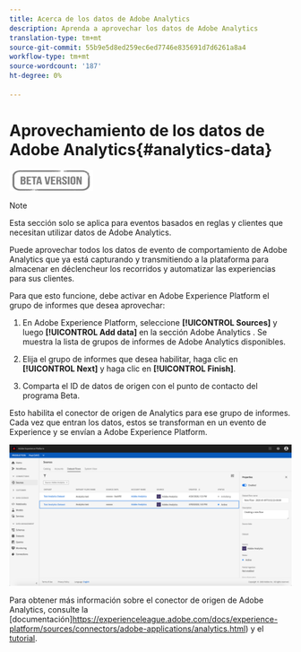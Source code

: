 ```yaml
---
title: Acerca de los datos de Adobe Analytics
description: Aprenda a aprovechar los datos de Adobe Analytics
translation-type: tm+mt
source-git-commit: 55b9e5d8ed259ec6ed7746e835691d7d6261a8a4
workflow-type: tm+mt
source-wordcount: '187'
ht-degree: 0%

---
```


# Aprovechamiento de los datos de Adobe Analytics{#analytics-data}

![](../assets/do-not-localize/badge.png)

>[!NOTE]
>
>Esta sección solo se aplica para eventos basados en reglas y clientes que necesitan utilizar datos de Adobe Analytics.

Puede aprovechar todos los datos de evento de comportamiento de Adobe Analytics que ya está capturando y transmitiendo a la plataforma para almacenar en déclencheur los recorridos y automatizar las experiencias para sus clientes.

Para que esto funcione, debe activar en Adobe Experience Platform el grupo de informes que desea aprovechar:

1. En Adobe Experience Platform, seleccione **[!UICONTROL Sources]** y luego **[!UICONTROL Add data]** en la sección Adobe Analytics . Se muestra la lista de grupos de informes de Adobe Analytics disponibles.

1. Elija el grupo de informes que desea habilitar, haga clic en **[!UICONTROL Next]** y haga clic en **[!UICONTROL Finish]**.

1. Comparta el ID de datos de origen con el punto de contacto del programa Beta.

Esto habilita el conector de origen de Analytics para ese grupo de informes. Cada vez que entran los datos, estos se transforman en un evento de Experience y se envían a Adobe Experience Platform.

![](../assets/jo-event9.png)

Para obtener más información sobre el conector de origen de Adobe Analytics, consulte la [documentación]https://experienceleague.adobe.com/docs/experience-platform/sources/connectors/adobe-applications/analytics.html) y el [tutorial](https://experienceleague.adobe.com/docs/experience-platform/sources/ui-tutorials/create/adobe-applications/analytics.html).
